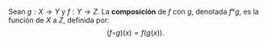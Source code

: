 Sean $g:X→Y$ y $f:Y→Z$. La **composición** de $f$ con $g$, denotada $f°g$, es la función de $X$ a $Z$, definida por:
$$( f ◦ g)(x) = f (g(x)).$$